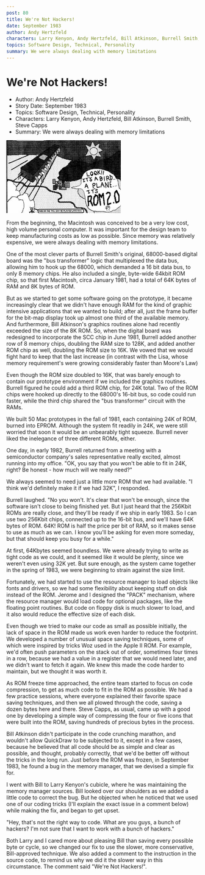 ```yaml
---
post: 80
title: We're Not Hackers!
date: September 1983
author: Andy Hertzfeld
characters: Larry Kenyon, Andy Hertzfeld, Bill Atkinson, Burrell Smith, Steve Capps
topics: Software Design, Technical, Personality
summary: We were always dealing with memory limitations
---
```


# We're Not Hackers!
* Author: Andy Hertzfeld
* Story Date: September 1983
* Topics: Software Design, Technical, Personality
* Characters: Larry Kenyon, Andy Hertzfeld, Bill Atkinson, Burrell Smith, Steve Capps
* Summary: We were always dealing with memory limitations

![Capps drew this  with an earlyversion of MacPaint, tocelebrate a ROM release](images/rom2.0.jpg) 
    
From the beginning, the Macintosh was conceived to be a very low cost, high volume personal computer.  It was important for the design team to keep manufacturing costs as low as possible.  Since memory was relatively expensive, we were always dealing with memory limitations.

One of the most clever parts of Burrell Smith's original, 68000-based digital board was the "bus transformer" logic that multiplexed the data bus, allowing him to hook up the 68000, which demanded a 16 bit data bus, to only 8 memory chips.  He also included a single, byte-wide 64kbit ROM chip, so that first Macintosh, circa January 1981, had a total of 64K bytes of RAM and 8K bytes of ROM.

But as we started to get some software going on the prototype, it became increasingly clear that we didn't have enough RAM for the kind of graphic intensive applications that we wanted to build; after all, just the frame buffer for the bit-map display took up almost one third of the available memory.  And furthermore, Bill Atkinson's graphics routines alone had recently exceeded the size of the 8K ROM.  So, when the digital board was redesigned to incorporate the SCC chip in June 1981, Burrell added another row of 8 memory chips, doubling the RAM size to 128K, and added another ROM chip as well, doubling the ROM size to 16K.  We vowed that we would fight hard to keep that the last increase (in contrast with the Lisa, whose memory requirement's were growing considerably faster than Moore's Law)

Even though the ROM size doubled to 16K, that was barely enough to contain our prototype environment if we included the graphics routines.  Burrell figured he could add a third ROM chip, for 24K total.  Two of the ROM chips were hooked up directly to the 68000's 16-bit bus, so code could run faster, while the third chip shared the "bus transformer" circuit with the RAMs.

We built 50 Mac prototypes in the fall of 1981, each containing 24K of ROM, burned into EPROM.  Although the system fit readily in 24K, we were still worried that soon it would be an unbearably tight squeeze.  Burrell never liked the inelegance of three different ROMs, either.

One day, in early 1982, Burrell returned from a meeting with a semiconductor company's sales representative really excited, almost running into my office.   "OK, you say that you won't be able to fit in 24K, right?  Be honest - how much will we really need?"

We always seemed to need just a little more ROM that we had available.  "I think we'd definitely make it if we had 32K", I responded.

Burrell laughed.  "No you won't.  It's clear that won't be enough, since the software isn't close to being finished yet.  But I just heard that the 256Kbit ROMs are really close, and they'll be ready if we ship in early 1983.  So I can use two 256Kbit chips, connected up to the 16-bit bus, and we'll have 64K bytes of ROM.  64K!  ROM is half the price per bit of RAM, so it makes sense to use as much as we can.  I know you'll be asking for even more someday, but that should keep you busy for a while."

At first, 64Kbytes seemed boundless.  We were already trying to write as tight code as we could, and it seemed like it would be plenty, since we weren't even using 32K yet.   But sure enough, as the system came together in the spring of 1983, we were beginning to strain against the size limit.

Fortunately, we had started to use the resource manager to load objects like fonts and drivers, so we had some flexibility about keeping stuff on disk instead of the ROM.  Jerome and I designed the "PACK" mechanism, where the resource manager would load code for optional packages, like the floating point routines.  But code on floppy disk is much slower to load, and it also would reduce the effective size of each disk.

Even though we tried to make our code as small as possible initially, the lack of space in the ROM made us work even harder to reduce the footprint.  We developed a number of unusual space saving techniques, some of which were inspired by tricks Woz used in the Apple II ROM.  For example, we'd often push parameters on the stack out of order, sometimes four times in a row, because we had a value in a register that we would need later, and we didn't want to fetch it again.  We knew this made the code harder to maintain, but we thought it was worth it.

As ROM freeze time approached, the entire team started to focus on code compression, to get as much code to fit in the ROM as possible.  We had a few practice sessions, where everyone explained their favorite space saving techniques, and then we all plowed through the code, saving a dozen bytes here and there.  Steve Capps, as usual, came up with a good one by developing a simple way of compressing the four or five icons that were built into the ROM, saving hundreds of precious bytes in the process.

Bill Atkinson didn't participate in the code crunching marathon, and wouldn't allow QuickDraw to be subjected to it, except in a few cases, because he believed that all code should be as simple and clear as possible, and thought, probably correctly, that we'd be better off without the tricks in the long run.  Just before the ROM was frozen, in September 1983, he found a bug in the memory manager, that we devised a simple fix for.

I went with Bill to Larry Kenyon's cubicle, where he was maintaining the memory manager sources.  Bill looked over our shoulders as we added a little code to correct the bug.  But he objected when he noticed that we used one of our coding tricks (I'll explain the exact issue in a comment below) while making the fix, and began to get upset.

"Hey, that's not the right way to code. What are you guys, a bunch of hackers?  I'm not sure that I want to work with a bunch of hackers."

Both Larry and I cared more about pleasing Bill than saving every possible byte or cycle, so we changed our fix to use the slower, more conservative, Bill-approved technique.  We also added a comment to the instruction in the source code, to remind us why we did it the slower way in this circumstance.  The comment said "We're Not Hackers!".